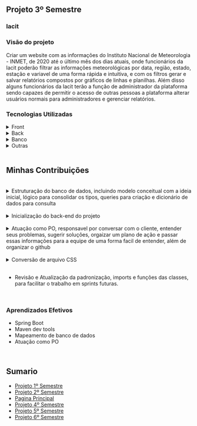 <h2>Projeto 3º Semestre</h2>
<h3>Iacit</h3>

<h3>Visão do projeto</h3>
<p>
    Criar um website com as informações do Instituto Nacional de Meteorologia - INMET, de 2020 até o último mês dos dias atuais, onde funcionários da Iacit poderão filtrar as informações meteorológicas por data, região, estado, estação e variavel de uma forma rápida e intuitiva, e com os filtros gerar e salvar relatórios compostos por gráficos de linhas e planilhas. Além disso alguns funcionários da Iacit terão a função de administrador da plataforma sendo capazes de permitir o acesso de outras pessoas a plataforma alterar usuários normais para administradores e gerenciar relatórios.
</p>

<h3>Tecnologias Utilizadas</h3>

<details>
<summary>Front</summary>
<br>

- [Bootstrap](https://getbootstrap.com/)
- [HTML](https://developer.mozilla.org/pt-BR/docs/Web/HTML)
- [JavaScript](https://www.javascript.com/)
- [CSS](https://developer.mozilla.org/pt-BR/docs/Web/CSS)
</details>

<details>
<summary>Back</summary>
<br>

- [Java](https://www.java.com/pt-BR/)
- [Maven](https://maven.apache.org/)
- [Spring Boot](https://spring.io/projects/spring-boot/)
- [REST](https://www.redhat.com/pt-br/topics/api/what-is-a-rest-api)
- [Python](https://www.python.org/)
</details>

<details>
<summary>Banco</summary>
<br>

- [PostgreSQL](https://www.microsoft.com/pt-br/sql-server/sql-server-downloads)
- [brModelo](https://sourceforge.net/projects/brmodelo/)
</details>

<details>
<summary>Outras</summary>
<br>

- [GitHub](https://github.com/)
- [Git](https://github.com/)
- [Discord](https://discord.com/)
</details>
<br>

<h2>Minhas Contribuições</h2>
<br>

<details>
    <summary>Estruturação do banco de dados, incluindo modelo conceitual com a ideia inicial, lógico para consolidar os tipos, queries para criação e dicionário de dados para consulta</summary>
    <br>
    <p align="center">
        <img src="https://github.com/MrZeroLeft/Bertoti/blob/main/metodologiaPesquisaCientifica/imagens/Conceitual.png">
    </p>
    <p>
        Tendo em vista as informações providas pelo cliente, por perguntas e arquivos CSS, foi feita uma entidade para cada tipo de informação meteorológica coletada pelas estões, que estão conectadas a todas essas entidades e entidades para identificar seu posicionamento.
    </p>
    <p align="center">
        <img src="https://github.com/MrZeroLeft/Bertoti/blob/main/metodologiaPesquisaCientifica/imagens/Logico.png">
    </p>
    <p>
        Também levando em consideração as interações com o cliente essa foi a forma final do modelo lógico, uma forma mais refinida do modelo conceitual que reflete melhor as informações.
    </p>
    <a href="https://github.com/DatatechOffice/Api_Iacit/tree/main/Banco/Querys%20-%20IACIT">
        <p>Queries</p>
    </a>
    <a href="https://github.com/DatatechOffice/Api_Iacit/blob/Sprint4/Banco/Dicionario%20de%20Dados/Dicionario%20de%20Dados%20-%20P%C3%A1gina1.pdf">
        <p>Dicionário de Dados</p>
    </a>
</details>
<br>
    
<details>
    <summary>Inicialização do back-end do projeto</summary>
    <p align="center">
        <img src="https://github.com/MrZeroLeft/Bertoti/blob/main/metodologiaPesquisaCientifica/imagens/Screenshot_1.png">
    </p>
    
* Por mais que o SpringBoot fosse uma tecnologia nova para a equipe decimidos usá-lo devido a sua estrutura, facilitando trabalhar com Maven.
</details>
<br>

<details>
    <summary>Atuação como PO, responsavel por conversar com o cliente, entender seus problemas, sugerir soluções, orgaizar um plano de ação e passar essas informações para a equipe de uma forma facil de entender, além de organizar o github</summary>
    <a href="https://github.com/DatatechOffice/Api_Iacit">
        <p>Github Data Tech</p>
    </a>
</details>
<br>

<details>
    <summary>Conversão de arquivo CSS</summary>
    <p align="center">
        <img src="https://github.com/MrZeroLeft/Bertoti/blob/main/metodologiaPesquisaCientifica/imagens/Screenshot_2.png">
    </p>
    <br>
    <a href="https://github.com/DatatechOffice/Api_Iacit/blob/main/ConversorCsv/scriptMergeTables.py">
        <p>Código</p>
    </a>
    
* Nós recebemos as informações para o projeto em arquivos CSS pórem eles não estavam ideais para se trabalhar, então usamos um pequeno programa em python para formatar os documentos.
</details>
<br>

- Revisão e Atualização da padronização, imports e funções das classes, para facilitar o trabalho em sprints futuras.

<br>

<h3>Aprendizados Efetivos</h3>

* Spring Boot
* Maven dev tools
* Mapeamento de banco de dados
* Atuação como PO

<br>

<h2>Sumario</h2>

* [Projeto 1º Semestre](https://github.com/AugustoTSantos/PortifolioApis/tree/main/1Semestre)
* [Projeto 2º Semestre](https://github.com/AugustoTSantos/PortifolioApis/tree/main/2Semestre)
* [Pagina Principal](https://github.com/AugustoTSantos/PortifolioApis/blob/main/README.md)
* [Projeto 4º Semestre](https://github.com/AugustoTSantos/PortifolioApis/tree/main/4Semestre)
* [Projeto 5º Semestre](https://github.com/AugustoTSantos/PortifolioApis/tree/main/5Semestre)
* [Projeto 6º Semestre](https://github.com/AugustoTSantos/PortifolioApis/tree/main/6Semestre)
